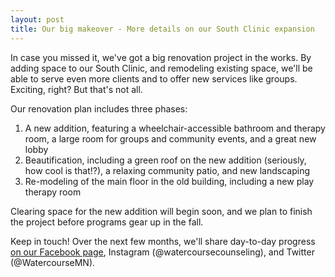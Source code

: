 ```yaml
---
layout: post
title: Our big makeover - More details on our South Clinic expansion
---
```


In case you missed it, we've got a big renovation project in the works. By adding space to our South Clinic, and remodeling existing space, we'll be able to serve even more clients and to offer new services like groups. Exciting, right? But that's not all.

Our renovation plan includes three phases:

1. A new addition, featuring a wheelchair-accessible bathroom and therapy room, a large room for groups and community events, and a great new lobby
2. Beautification, including a green roof on the new addition (seriously, how cool is that!?), a relaxing community patio, and new landscaping
3. Re-modeling of the main floor in the old building, including a new play therapy room

Clearing space for the new addition will begin soon, and we plan to finish the project before programs gear up in the fall.

Keep in touch! Over the next few months, we'll share day-to-day progress [on our Facebook page](https://www.facebook.com/watercoursecounseling/), Instagram (@watercoursecounseling), and Twitter (@WatercourseMN).
